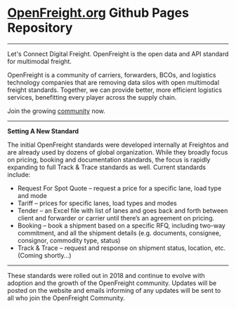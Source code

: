 # [OpenFreight.org](https://www.openfreight.org) Github Pages Repository
---
Let's Connect Digital Freight.  OpenFreight is the open data and API standard for multimodal freight.

OpenFreight is a community of carriers, forwarders, BCOs, and logistics technology companies that are removing data silos with open multimodal freight standards. Together, we can provide better, more efficient logistics services, benefitting every player across the supply chain.

Join the growing [community](https://www.openfreight.org/openfreight-org-home-page/openfreight-community/) now. 

---
**Setting A New Standard**

The initial OpenFreight standards were developed internally at Freightos and are already used by dozens of global organization. While they broadly focus on pricing, booking and documentation standards, the focus is rapidly expanding to full Track & Trace standards as well. Current standards include:

- Request For Spot Quote – request a price for a specific lane, load  type and mode
- Tariff  – prices for specific lanes, load types and modes
- Tender – an Excel file with list of lanes and goes back and forth between client and forwarder or carrier until there’s an agreement on pricing.
- Booking – book a shipment based on a specific RFQ, including two-way commitment, and all the shipment details (e.g. documents, consignee, consignor, commodity type, status)
- Track & Trace – request and response on shipment status, location, etc. (Coming shortly…)
---

These standards were rolled out in 2018 and continue to evolve with adoption and the growth of the OpenFreight community.  Updates will be posted on the website and emails informing of any updates will be sent to all who join the OpenFreight Community.
